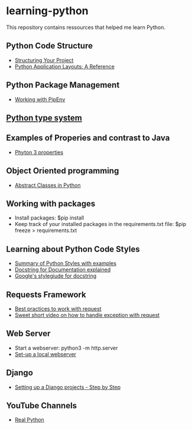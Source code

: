 # learning-python
This repository contains ressources that helped me learn Python.


## Python Code Structure
- [Structuring Your Project](https://docs.python-guide.org/writing/structure/)
- [Python Application Layouts: A Reference](https://realpython.com/python-application-layouts/)

## Python Package Management
- [Working with PipEnv](https://thoughtbot.com/blog/how-to-manage-your-python-projects-with-pipenv)

## [Python type system](https://blog.daftcode.pl/first-steps-with-python-type-system-30e4296722af)

## Examples of Properies and contrast to Java
- [Phyton 3 properties](https://www.python-course.eu/python3_properties.php)

## Object Oriented programming 
- [Abstract Classes in Python](https://www.python-course.eu/python3_abstract_classes.php)

## Working with packages
- Install packages: $pip install <package> 
- Keep track of your installed packages in the requirements.txt file: $pip freeze > requirements.txt
  
## Learning about Python Code Styles
- [Summary of Python Styles with examples](https://docs.python-guide.org/writing/style/)
- [Docstring for Documentation explained](https://www.python.org/dev/peps/pep-0257/)
- [Google's stylegiude for docstring](https://github.com/google/styleguide/blob/gh-pages/pyguide.md#38-comments-and-docstrings)

## Requests Framework
- [Best practices to work with request](https://www.peterbe.com/plog/best-practice-with-retries-with-requests)
- [Sweet short video on how to handle exception with request](https://youtu.be/QCq_wMnS_T0)

## Web Server
- Start a webserver: python3 -m http.server 
- [Set-up a local webserver](https://developer.mozilla.org/en-US/docs/Learn/Common_questions/set_up_a_local_testing_server)

## Django
- [Setting up a Django projects - Step by Step](http://realdjango.herokuapp.com/)

## YouTube Channels
- [Real Python](https://www.youtube.com/channel/UCI0vQvr9aFn27yR6Ej6n5UA)
